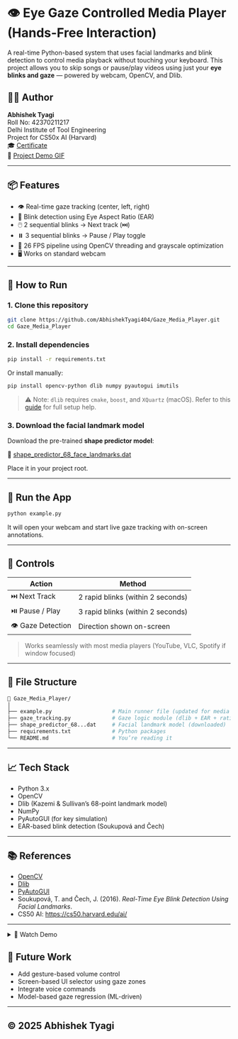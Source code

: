 
# 👁️ Eye Gaze Controlled Media Player (Hands-Free Interaction)

A real-time Python-based system that uses facial landmarks and blink detection to control media playback without touching your keyboard. This project allows you to skip songs or pause/play videos using just your **eye blinks and gaze** — powered by webcam, OpenCV, and Dlib.

## 👨‍💻 Author

**Abhishek Tyagi**  
Roll No: 42370211217  
Delhi Institute of Tool Engineering  
Project for CS50x AI (Harvard)  
🎓 [Certificate](https://cs50.harvard.edu/certificates/cdea1963-1535-4aef-be8e-d285f8a4f2e4)  
🎥 [Project Demo GIF](https://kritrimintelligence.com/wp-content/uploads/2025/03/EyeGazing_GIF.gif)

---

## 📦 Features

- 👁️ Real-time gaze tracking (center, left, right)
- 👀 Blink detection using Eye Aspect Ratio (EAR)
- 🖱️ 2 sequential blinks → Next track (⏭️)
- ⏸️ 3 sequential blinks → Pause / Play toggle
- 🧠 26 FPS pipeline using OpenCV threading and grayscale optimization
- 🖥️ Works on standard webcam

---

## 🚀 How to Run

### 1. Clone this repository

```bash
git clone https://github.com/AbhishekTyagi404/Gaze_Media_Player.git
cd Gaze_Media_Player
```

### 2. Install dependencies

```bash
pip install -r requirements.txt
```

Or install manually:

```bash
pip install opencv-python dlib numpy pyautogui imutils
```

> ⚠️ Note: `dlib` requires `cmake`, `boost`, and `XQuartz` (macOS). Refer to this [guide](https://www.pyimagesearch.com/2017/03/27/how-to-install-dlib/) for full setup help.

### 3. Download the facial landmark model

Download the pre-trained **shape predictor model**:

🔗 [shape_predictor_68_face_landmarks.dat](https://github.com/davisking/dlib-models/raw/master/shape_predictor_68_face_landmarks.dat)

Place it in your project root.

---

## 🧪 Run the App

```bash
python example.py
```

It will open your webcam and start live gaze tracking with on-screen annotations.

---

## 🧠 Controls

| Action           | Method                          |
|------------------|----------------------------------|
| ⏭️ Next Track     | 2 rapid blinks (within 2 seconds) |
| ⏯️ Pause / Play   | 3 rapid blinks (within 2 seconds) |
| 👁️ Gaze Detection | Direction shown on-screen        |

> Works seamlessly with most media players (YouTube, VLC, Spotify if window focused)

---

## 🔧 File Structure

```bash
📁 Gaze_Media_Player/
│
├── example.py                   # Main runner file (updated for media control)
├── gaze_tracking.py             # Gaze logic module (dlib + EAR + ratios)
├── shape_predictor_68...dat     # Facial landmark model (downloaded)
├── requirements.txt             # Python packages
└── README.md                    # You’re reading it
```

---

## 📈 Tech Stack

- Python 3.x
- OpenCV
- Dlib (Kazemi & Sullivan’s 68-point landmark model)
- NumPy
- PyAutoGUI (for key simulation)
- EAR-based blink detection (Soukupová and Čech)

---

## 📚 References

- [OpenCV](https://opencv.org/)
- [Dlib](http://dlib.net/)
- [PyAutoGUI](https://pyautogui.readthedocs.io/en/latest/)
- Soukupová, T. and Čech, J. (2016). *Real-Time Eye Blink Detection Using Facial Landmarks*.
- CS50 AI: https://cs50.harvard.edu/ai/

---
<details>
<summary>🎥 Watch Demo</summary>

<br>

<video src="https://github.com/AbhishekTyagi404/Gaze_Tracking/blob/main/Final_Demo.webm?raw=true" controls width="100%" style="border-radius: 12px; margin-top: 10px;">
  Your browser does not support the video tag.
</video>

</details>


## 🧠 Future Work

- Add gesture-based volume control
- Screen-based UI selector using gaze zones
- Integrate voice commands
- Model-based gaze regression (ML-driven)

---

## © 2025 Abhishek Tyagi
